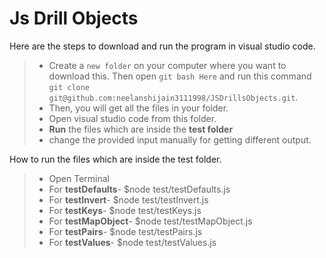 # Js Drill Objects


Here are the steps to download and run the program in visual studio code.

> - Create a `new folder` on your computer where you want to download this. Then open `git bash Here` and run this command
>   `git clone git@github.com:neelanshijain3111998/JSDrillsObjects.git`.
> - Then, you will get all the files in your folder.
> - Open visual studio code from this folder.
> - **Run** the files which are inside the **test folder**
> - change the provided input manually for getting different output.

How to run the files which are inside the test folder.

> - Open Terminal
> - For **testDefaults**- $node test/testDefaults.js 
> - For **testInvert**- $node test/testInvert.js
> - For **testKeys**- $node test/testKeys.js 
> - For **testMapObject**- $node test/testMapObject.js
> - For **testPairs**- $node test/testPairs.js
> - For **testValues**- $node test/testValues.js 
